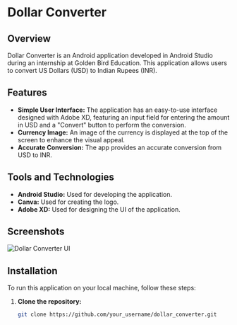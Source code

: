 # Dollar Converter

## Overview
Dollar Converter is an Android application developed in Android Studio during an internship at Golden Bird Education. This application allows users to convert US Dollars (USD) to Indian Rupees (INR). 

## Features
- **Simple User Interface:** The application has an easy-to-use interface designed with Adobe XD, featuring an input field for entering the amount in USD and a "Convert" button to perform the conversion.
- **Currency Image:** An image of the currency is displayed at the top of the screen to enhance the visual appeal.
- **Accurate Conversion:** The app provides an accurate conversion from USD to INR.

## Tools and Technologies
- **Android Studio:** Used for developing the application.
- **Canva:** Used for creating the logo.
- **Adobe XD:** Used for designing the UI of the application.

## Screenshots
![Dollar Converter UI](path_to_screenshot)

## Installation
To run this application on your local machine, follow these steps:

1. **Clone the repository:**
   ```bash
   git clone https://github.com/your_username/dollar_converter.git
